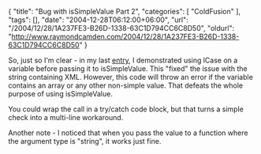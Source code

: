 {
	"title": "Bug with isSimpleValue Part 2",
	"categories": [
		"ColdFusion"
	],
	"tags": [],
	"date": "2004-12-28T06:12:00+06:00",
	"url": "/2004/12/28/1A237FE3-B26D-1338-63C1D794CC6C8D50",
	"oldurl": "http://www.raymondcamden.com/2004/12/28/1A237FE3-B26D-1338-63C1D794CC6C8D50"
}

So, just so I'm clear - in my last <a href="http://www.camdenfamily.com/morpheus/blog/index.cfm?mode=entry&entry=19B03FFB-D745-2FFC-3E29FED6BF7816EC">entry</a>, I demonstrated using lCase on a variable before passing it to isSimpleValue. This "fixed" the issue with the string containing XML. However, this code will throw an error if the variable contains an array or any other non-simple value. That defeats the whole purpose of using isSimpleValue. 

You could wrap the call in a try/catch code block, but that turns a simple check into a multi-line workaround. 

Another note - I noticed that when you pass the value to a function where the argument type is "string", it works just fine.